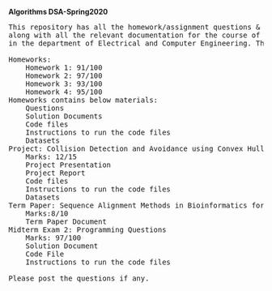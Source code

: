 <b>Algorithms DSA-Spring2020</b>
<pre>
This repository has all the homework/assignment questions & solutions, project, term paper and midterm exam 2 (programming questions) 
along with all the relevant documentation for the course of Data Structures and Algorithms course (16:332:573) at Rutgers University 
in the department of Electrical and Computer Engineering. The final grade for the course is A.

Homeworks:
	Homework 1: 91/100
	Homework 2: 97/100
	Homework 3: 93/100
	Homework 4: 95/100
Homeworks contains below materials:
	Questions
	Solution Documents
	Code files
	Instructions to run the code files
	Datasets
Project: Collision Detection and Avoidance using Convex Hull Algorithms
	Marks: 12/15
	Project Presentation
	Project Report
	Code files
	Instructions to run the code files
	Datasets
Term Paper: Sequence Alignment Methods in Bioinformatics for Biological Sequences
	Marks:8/10
	Term Paper Document
Midterm Exam 2: Programming Questions
	Marks: 97/100
	Solution Document
	Code File
	Instructions to run the code files
	
Please post the questions if any.
</pre>
